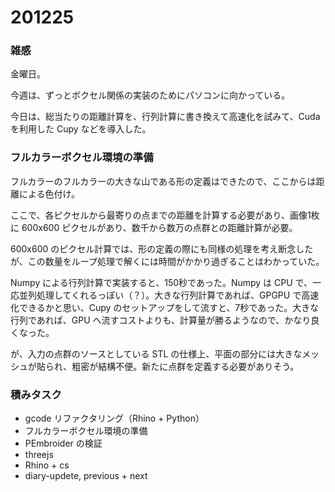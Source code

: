 # 201225  

### 雑感  

金曜日。  

今週は、ずっとボクセル関係の実装のためにパソコンに向かっている。  

今日は、総当たりの距離計算を、行列計算に書き換えて高速化を試みて、Cuda を利用した Cupy などを導入した。  

### フルカラーボクセル環境の準備  

フルカラーのフルカラーの大きな山である形の定義はできたので、ここからは距離による色付け。  

ここで、各ピクセルから最寄りの点までの距離を計算する必要があり、画像1枚に 600x600 ピクセルがあり、数千から数万の点群との距離計算が必要。  

600x600 のピクセル計算では、形の定義の際にも同様の処理を考え断念したが、この数量をループ処理で解くには時間がかかり過ぎることはわかっていた。  

Numpy による行列計算で実装すると、150秒であった。Numpy は CPU で、一応並列処理してくれるっぽい（？）。大きな行列計算であれば、GPGPU で高速化できるかと思い、Cupy のセットアップをして流すと、7秒であった。大きな行列であれば、GPU へ流すコストよりも、計算量が勝るようなので、かなり良くなった。  

が、入力の点群のソースとしている STL の仕様上、平面の部分には大きなメッシュが貼られ、粗密が結構不便。新たに点群を定義する必要がありそう。  

### 積みタスク  

- gcode リファクタリング（Rhino + Python）  
- フルカラーボクセル環境の準備  
- PEmbroider の検証  
- threejs  
- Rhino + cs  
- diary-updete, previous + next  

